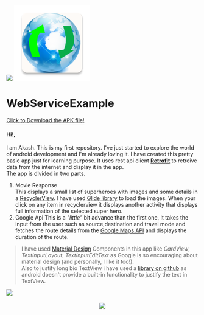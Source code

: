 ![](app/src/main/logo-web.png&s=120)
<img src="app/src/main/logo-web.png" width="200">
# WebServiceExample
<a href="WebServiceExample.apk" download>Click to Download the APK file!</a>
#### **Hi!,**  
I am Akash. This is my first repository. I've just started to explore the world of android development and I'm already loving it. I have created this pretty basic app just for learning purpose. It uses rest api client [**Retrofit**](http://square.github.io/retrofit/) to retreive data from the internet and display it in the app.  
The app is divided in two parts.  
1. Movie Response  
This displays a small list of superheroes with images and some details in a [RecyclerView](https://developer.android.com/guide/topics/ui/layout/recyclerview). I have used [Glide library](https://github.com/bumptech/glide) to load the images. When your click on any item in recyclerview it displays another activity that displays full information of the selected super hero.
2. Google Api
This is a _"little"_ bit advance than the first one, It takes the input from the user such as source,destination and travel mode and fetches the route details from the [Google Maps API](https://developers.google.com/maps/documentation/android-sdk/intro) and displays the duration of the route.  

>I have used [Material Design](https://material.io/develop/android/) Components in this app like _CardView_, _TextInputLayout_, _TextInputEditText_ as Google is so encouraging about material design (and personally, I like it too!).  
Also to justify long bio TextView i have used a [library on github](https://github.com/programingjd/justified) as android doesn't provide a built-in functionality to justify the text in TextView.

![](app_preview.gif&s=120)
<p align="center">
<img src="app_preview.gif" width="350" align="center"/>
</p>
